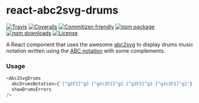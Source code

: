 # react-abc2svg-drums

[![Travis][build-badge]][build]
[![Coveralls][coveralls-badge]][coveralls]
[![Commitizen friendly][commitizen-badge]][commitizen]
[![npm package][npm-badge]][npm]
[![npm downloads][npm-downloads-badge]][npm-downloads]
[![License][license-badge]][license]

A React component that uses the awesome [abc2svg](https://github.com/moinejf/abc2svg) to display drums music notation written using the [ABC notation](http://abcnotation.com) with some complements.

### Usage

```js
<Abc2SvgDrums
  abcDrumsNotation={'[^g2F2]^g2 [^g2c2F2]^g2 [^g2F2]^g2 [^g2c2F2]^g2'}
  showDrumsErrors
/>
```

[build-badge]: https://img.shields.io/travis/rigobauer/react-abc2svg-drums/master.svg?style=flat-square
[build]: https://travis-ci.org/rigobauer/react-abc2svg-drums

[coveralls-badge]: https://img.shields.io/coveralls/rigobauer/react-abc2svg-drums/master.svg?style=flat-square
[coveralls]: https://coveralls.io/github/rigobauer/react-abc2svg-drums

[commitizen-badge]: https://img.shields.io/badge/commitizen-friendly-brightgreen.svg?style=flat-square
[commitizen]: http://commitizen.github.io/cz-cli/

[npm-badge]: https://img.shields.io/npm/v/react-abc2svg-drums.svg?style=flat-square
[npm]: https://www.npmjs.org/package/react-abc2svg-drums

[npm-downloads-badge]: https://img.shields.io/npm/dm/react-abc2svg-drums.svg?style=flat-square
[npm-downloads]: https://npm-stat.com/charts.html?package=react-abc2svg-drums

[license-badge]: https://img.shields.io/npm/l/react-abc2svg-drums.svg?style=flat-square
[license]: https://opensource.org/licenses/LGPL-3.0
